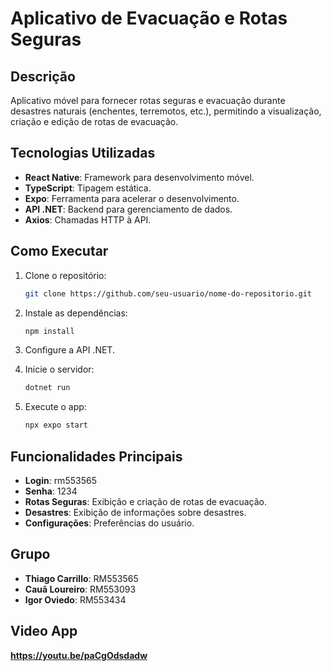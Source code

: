 
# Aplicativo de Evacuação e Rotas Seguras

## Descrição

Aplicativo móvel para fornecer rotas seguras e evacuação durante desastres naturais (enchentes, terremotos, etc.), permitindo a visualização, criação e edição de rotas de evacuação.

## Tecnologias Utilizadas

- **React Native**: Framework para desenvolvimento móvel.
- **TypeScript**: Tipagem estática.
- **Expo**: Ferramenta para acelerar o desenvolvimento.
- **API .NET**: Backend para gerenciamento de dados.
- **Axios**: Chamadas HTTP à API.

## Como Executar

1. Clone o repositório:
    ```bash
    git clone https://github.com/seu-usuario/nome-do-repositorio.git
    ```

2. Instale as dependências:
    ```bash
    npm install
    ```

3. Configure a API .NET.

4. Inicie o servidor:
    ```bash
    dotnet run
    ```

5. Execute o app:
    ```bash
    npx expo start
    ```

## Funcionalidades Principais

- **Login**: rm553565
- **Senha**: 1234
- **Rotas Seguras**: Exibição e criação de rotas de evacuação.
- **Desastres**: Exibição de informações sobre desastres.
- **Configurações**: Preferências do usuário.


## Grupo

- **Thiago Carrillo**: RM553565
- **Cauã Loureiro**: RM553093
- **Igor Oviedo**: RM553434

## Video App

**https://youtu.be/paCgOdsdadw**

